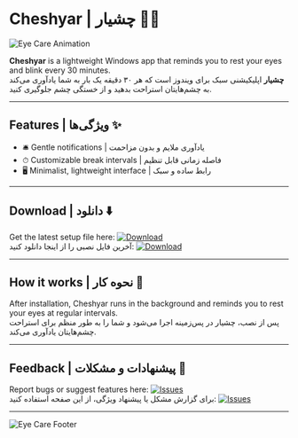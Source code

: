 # Cheshyar | چشیار 🌟👀

![Eye Care Animation](https://media2.giphy.com/media/v1.Y2lkPTc5MGI3NjExdmNmbG9zZW50aWZ3aDBuNTNpN3F2N3A1cW5iY2NraGZ0ZG9leWlhZCZlcD12MV9pbnRlcm5hbF9naWZfYnlfaWQmY3Q9Zw/5C0b1FIpKtd8h8YwMa/giphy.gif)

**Cheshyar** is a lightweight Windows app that reminds you to rest your eyes and blink every 30 minutes.  
**چشیار** اپلیکیشنی سبک برای ویندوز است که هر ۳۰ دقیقه یک بار به شما یادآوری می‌کند به چشم‌هایتان استراحت بدهید و از خستگی چشم جلوگیری کنید.

---

## Features | ویژگی‌ها ✨
- 🛎 Gentle notifications | یادآوری ملایم و بدون مزاحمت  
- ⏱ Customizable break intervals | فاصله زمانی قابل تنظیم  
- 🖥 Minimalist, lightweight interface | رابط ساده و سبک  

---

## Download | دانلود ⬇️
Get the latest setup file here: [![Download](https://img.shields.io/badge/Download-Releases-blue?style=for-the-badge)](https://github.com/iVeejay/Cheshyar/releases)  
آخرین فایل نصبی را از اینجا دانلود کنید: [![Download](https://img.shields.io/badge/Download-Releases-blue?style=for-the-badge)](https://github.com/iVeejay/Cheshyar/releases)

---

## How it works | نحوه کار 🔧
After installation, Cheshyar runs in the background and reminds you to rest your eyes at regular intervals.  
پس از نصب، چشیار در پس‌زمینه اجرا می‌شود و شما را به طور منظم برای استراحت چشم‌هایتان یادآوری می‌کند.

---

## Feedback | پیشنهادات و مشکلات 📝
Report bugs or suggest features here: [![Issues](https://img.shields.io/badge/Issues-Report-red?style=for-the-badge)](https://github.com/iVeejay/Cheshyar/issues)  
برای گزارش مشکل یا پیشنهاد ویژگی، از این صفحه استفاده کنید: [![Issues](https://img.shields.io/badge/Issues-Report-red?style=for-the-badge)](https://github.com/iVeejay/Cheshyar/issues)

---

![Eye Care Footer](https://media3.giphy.com/media/v1.Y2lkPTc5MGI3NjExNGJ2a3N3MTNndTJrcXgxczV0NnF4aGlmNnhza2xxMjN0cTh3YXV5MCZlcD12MV9pbnRlcm5hbF9naWZfYnlfaWQmY3Q9Zw/h8vcamAc4vneDTNXwb/giphy.gif)
